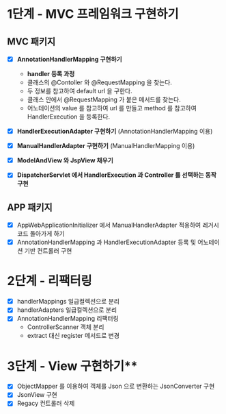 # 1단계 - MVC 프레임워크 구현하기

## MVC 패키지

- [x] **AnnotationHandlerMapping 구현하기**
    - **handler 등록 과정**
    - 클래스의 @Contoller 와 @RequestMapping 을 찾는다.
    - 두 정보를 참고하여 default url 을 구한다.
    - 클래스 안에서 @RequestMapping 가 붙은 메서드를 찾는다.
    - 어노테이션의 value 를 참고하여 url 를 만들고 method 를 참고하여 HandlerExecution 을 등록한다.
- [x] **HandlerExecutionAdapter 구현하기** (AnnotationHandlerMapping 이용)
- [x] **ManualHandlerAdapter 구현하기** (ManualHandlerMapping 이용)
- [x] **ModelAndView 와 JspView 채우기**
- [x] **DispatcherServlet 에서 HandlerExecution 과 Controller 를 선택하는 동작 구현**


## APP 패키지
- [x] AppWebApplicationInitializer 에서 ManualHandlerAdapter 적용하여 레거시 코드 돌아가게 하기
- [x] AnnotationHandlerMapping 과 HandlerExecutionAdapter 등록 및 어노테이션 기반 컨트롤러 구현

# 2단계 - 리팩터링
- [x] handlerMappings 일급컬렉션으로 분리
- [x] handlerAdapters 일급컬렉션으로 분리
- [x] AnnotationHandlerMapping 리팩터링
  - ControllerScanner 객체 분리
  - extract 대신 register 메서드로 변경
 
# 3단계 - View 구현하기**
- [x] ObjectMapper 를 이용하여 객체를 Json 으로 변환하는 JsonConverter 구현
- [x] JsonView 구현
- [x] Regacy 컨트롤러 삭제 
